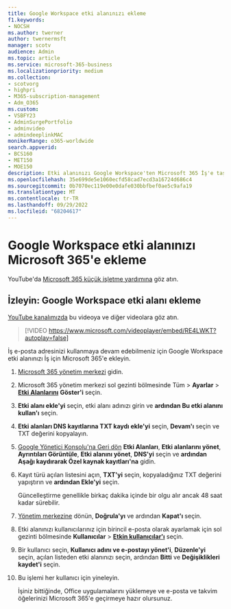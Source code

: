 ```yaml
---
title: Google Workspace etki alanınızı ekleme
f1.keywords:
- NOCSH
ms.author: twerner
author: twernermsft
manager: scotv
audience: Admin
ms.topic: article
ms.service: microsoft-365-business
ms.localizationpriority: medium
ms.collection:
- scotvorg
- highpri
- M365-subscription-management
- Adm_O365
ms.custom:
- VSBFY23
- AdminSurgePortfolio
- adminvideo
- admindeeplinkMAC
monikerRange: o365-worldwide
search.appverid:
- BCS160
- MET150
- MOE150
description: Etki alanınızı Google Workspace'ten Microsoft 365 İş'e taşımayı öğrenin.
ms.openlocfilehash: 35e699de5e1060ecfd58cad7ecd3a16724d686c4
ms.sourcegitcommit: 0b7070ec119e00e0dafe030bbfbef0ae5c9afa19
ms.translationtype: MT
ms.contentlocale: tr-TR
ms.lasthandoff: 09/29/2022
ms.locfileid: "68204617"
---
```

# <a name="add-your-google-workspace-domain-to-microsoft-365"></a>Google Workspace etki alanınızı Microsoft 365'e ekleme

YouTube'da [Microsoft 365 küçük işletme yardımına](https://go.microsoft.com/fwlink/?linkid=2197659) göz atın.

## <a name="watch-add-google-workspace-domain"></a>İzleyin: Google Workspace etki alanı ekleme

[YouTube kanalımızda](https://go.microsoft.com/fwlink/?linkid=2198105) bu videoya ve diğer videolara göz atın.

> [!VIDEO https://www.microsoft.com/videoplayer/embed/RE4LWKT?autoplay=false]

İş e-posta adresinizi kullanmaya devam edebilmeniz için Google Workspace etki alanınızı İş için Microsoft 365'e ekleyin.

1. [Microsoft 365 yönetim merkezi](https://admin.microsoft.com) gidin.
1. Microsoft 365 yönetim merkezi sol gezinti bölmesinde Tüm  > **Ayarlar** > <a href="https://go.microsoft.com/fwlink/p/?linkid=834818" target="_blank">**Etki Alanlarını**</a> **Göster'i** seçin.
1. **Etki alanı ekle'yi** seçin, etki alanı adınızı girin ve **ardından Bu etki alanını kullan'ı** seçin. 
1. **Etki alanları DNS kayıtlarına TXT kaydı ekle'yi** seçin, **Devam'ı** seçin ve TXT değerini kopyalayın. 
1. [Google Yönetici Konsolu'na Geri dön](https://admin.google.com) **Etki Alanları**, **Etki alanlarını yönet**, **Ayrıntıları Görüntüle**, **Etki alanını yönet**, **DNS'yi** seçin ve **ardından Aşağı kaydırarak Özel kaynak kayıtları'na** gidin. 
1. Kayıt türü açılan listesini açın, **TXT'yi** seçin, kopyaladığınız TXT değerini yapıştırın ve **ardından Ekle'yi** seçin. 

    Güncelleştirme genellikle birkaç dakika içinde bir olgu alır ancak 48 saat kadar sürebilir. 
1. <a href="https://go.microsoft.com/fwlink/p/?linkid=2024339" target="_blank">Yönetim merkezine</a> dönün, **Doğrula'yı** ve ardından **Kapat'ı** seçin. 
1. Etki alanınızı kullanıcılarınız için birincil e-posta olarak ayarlamak için sol gezinti bölmesinde **Kullanıcılar** > [**Etkin kullanıcılar'ı**](https://go.microsoft.com/fwlink/p/?linkid=834822) seçin. 
1. Bir kullanıcı seçin, **Kullanıcı adını ve e-postayı yönet'i**, **Düzenle'yi** seçin, açılan listeden etki alanınızı seçin, ardından **Bitti** ve **Değişiklikleri kaydet'i** seçin. 
1. Bu işlemi her kullanıcı için yineleyin. 

    İşiniz bittiğinde, Office uygulamalarını yüklemeye ve e-posta ve takvim öğelerinizi Microsoft 365'e geçirmeye hazır olursunuz. 